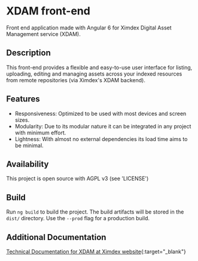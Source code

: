 # XDAM front-end

Front end application made with Angular 6 for Ximdex Digital Asset Management service (XDAM).

## Description

This front-end provides a flexible and easy-to-use user interface for listing, uploading, editing and managing assets across your indexed resources from remote repositories (via Ximdex's XDAM backend).

## Features

* Responsiveness: Optimized to be used with most devices and screen sizes.
* Modularity: Due to its modular nature it can be integrated in any project with minimum effort.
* Lightness: With almost no external dependencies its load time aims to be minimal.

## Availability

This project is open source with AGPL v3 (see 'LICENSE')

## Build

Run `ng build` to build the project. The build artifacts will be stored in the `dist/` directory. Use the `--prod` flag for a production build.

## Additional Documentation
[Technical Documentation for XDAM at Ximdex website](https://www.ximdex.com/en/documentation/xdam/){:target="_blank"}
